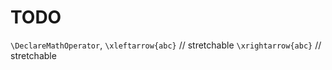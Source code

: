 
# TODO

`\DeclareMathOperator`, 
`\xleftarrow{abc}` // stretchable
`\xrightarrow{abc}` // stretchable
